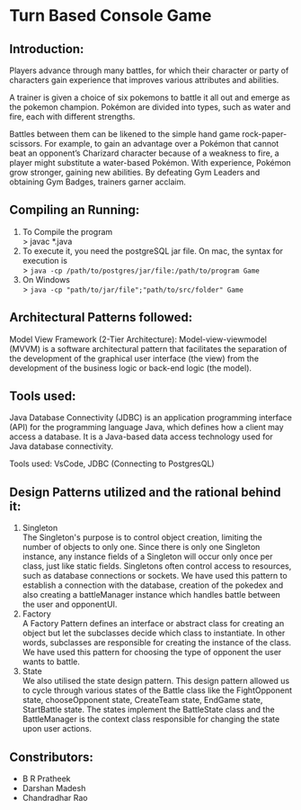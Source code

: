 # Turn Based Console Game

## Introduction:

Players advance through many battles, for which their character or party of characters gain experience that improves various attributes and abilities.

A trainer is given a choice of six pokemons to battle it all out and emerge as the pokemon champion.
Pokémon are divided into types, such as water and fire, each with different strengths. 

Battles between them can be likened to the simple hand game rock-paper-scissors. For example, to gain an advantage over a Pokémon that cannot beat an opponent’s Charizard character because of a weakness to fire, a player might substitute a water-based Pokémon. With experience, Pokémon grow stronger, gaining new abilities. By defeating Gym Leaders and obtaining Gym Badges, trainers garner acclaim.

## Compiling an Running:

<ol>
  <li>To Compile the program</li>
  > javac *.java
  <li>To execute it, you need the postgreSQL jar file. On mac, the syntax for execution is</li>
  > <code>java -cp /path/to/postgres/jar/file:/path/to/program Game</code>
  <li>On Windows</li>
  > <code>java -cp "path/to/jar/file";"path/to/src/folder" Game</code>
</ol>

## Architectural Patterns followed:

Model View Framework (2-Tier Architecture):
Model-view-viewmodel (MVVM) is a software architectural pattern that facilitates the separation of the development of the graphical user interface (the view) from the development of the business logic or back-end logic (the model).

## Tools used:

Java Database Connectivity (JDBC) is an application programming interface (API) for the programming language Java, which defines how a client may access a database. It is a Java-based data access technology used for Java database connectivity.

Tools used: VsCode, JDBC (Connecting to PostgresQL)


## Design Patterns utilized and the rational behind it:

<ol>
  <li>Singleton</li>
    The Singleton's purpose is to control object creation, limiting the number of objects to only one. Since there is only one Singleton instance, any instance fields of a Singleton will occur only once per class, just like static fields. Singletons often control access to resources, such as database connections or sockets.
    We have used this pattern to establish a connection with the database, creation of the pokedex and also creating a battleManager instance which handles battle between the user and opponentUI.

  <li>Factory</li>
    A Factory Pattern defines an interface or abstract class for creating an object but let the subclasses decide which class to instantiate. In other words, subclasses are responsible for creating the instance of the class.
    We have used this pattern for choosing the type of opponent the user wants to battle.

  <li>State</li>
    We also utilised the state design pattern. This design pattern allowed us to cycle through various states of the Battle class like the FightOpponent state, chooseOpponent state, CreateTeam state, EndGame state, StartBattle state. The states implement the BattleState class and the BattleManager is the context class responsible for changing the state upon user actions.
</ol>

## Constributors:

<ul>
    <li>B R Pratheek</li>
    <li>Darshan Madesh</li>
    <li>Chandradhar Rao</li>
</ul>